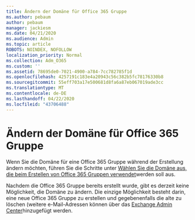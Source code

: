 ```yaml
---
title: Ändern der Domäne für Office 365 Gruppe
ms.author: pebaum
author: pebaum
manager: jackiesm
ms.date: 04/21/2020
ms.audience: Admin
ms.topic: article
ROBOTS: NOINDEX, NOFOLLOW
localization_priority: Normal
ms.collection: Adm_O365
ms.custom: ''
ms.assetid: 78695de0-7021-4900-a784-7cc782785f1d
ms.openlocfilehash: 4257191c183e4a20943c56c382b5fc78176330b8
ms.sourcegitcommit: 55eff703a17e500681d8fa6a87eb067019ade3cc
ms.translationtype: MT
ms.contentlocale: de-DE
ms.lasthandoff: 04/22/2020
ms.locfileid: "43706488"
---
```

# <a name="change-the-domain-for-office-365-group"></a>Ändern der Domäne für Office 365 Gruppe

Wenn Sie die Domäne für eine Office 365 Gruppe während der Erstellung ändern möchten, führen Sie die Schritte unter [Wählen Sie die Domäne aus, die beim Erstellen von Office 365 Gruppen verwendet](https://docs.microsoft.com/office365/admin/create-groups/choose-domain-to-create-groups)werden soll aus.

Nachdem die Office 365 Gruppe bereits erstellt wurde, gibt es derzeit keine Möglichkeit, die Domäne zu ändern. Die einzige Möglichkeit besteht darin, eine neue Office 365 Gruppe zu erstellen und gegebenenfalls die alte zu löschen (weitere e-Mail-Adressen können über das [Exchange Admin Center](https://outlook.office365.com/ecp)hinzugefügt werden.
